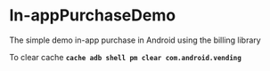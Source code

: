 # In-appPurchaseDemo
The simple demo in-app purchase in Android using the billing library

To clear cache **```cache adb shell pm clear com.android.vending```**
